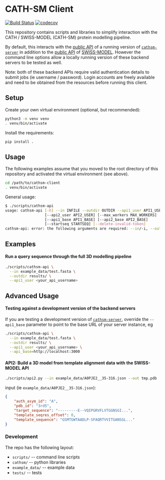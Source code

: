 
# CATH-SM Client

[![Build Status](https://travis-ci.org/CATH-SWISSMODEL/cathsm-client.svg?branch=master)](https://travis-ci.org/CATH-SWISSMODEL/cathsm-client)
[![codecov](https://codecov.io/gh/CATH-SWISSMODEL/cathsm-client/branch/master/graph/badge.svg)](https://codecov.io/gh/CATH-SWISSMODEL/cathsm-client)


This repository contains scripts and libraries to simplify interaction with the CATH / SWISS-MODEL (CATH-SM) protein modelling pipeline.

By default, this interacts with the [public API](https://api01.cathdb.info/swagger) of a running version of [`cathsm-server`](https://github.com/CATH-SWISSMODEL/cathsm-server) in addition to the [public API](https://beta.swissmodel.expasy.org/swagger/) of [SWISS-MODEL](https://beta.swissmodel.expasy.org/). However the command line options allow a locally running version of these backend servers to be tested as well.

Note: both of these backend APIs require valid authentication details to submit jobs (ie username / password). Login accounts are freely available and need to be obtained from the resources before running this client.

## Setup

Create your own virtual environment (optional, but recommended):

```bash
python3 -m venv venv
. venv/bin/activate
```

Install the requirements:

```bash
pip install .
```

## Usage

The following examples assume that you moved to the root directory of this repository and activated the virtual environment (see above).

```bash
cd /path/to/cathsm-client
. venv/bin/activate
```

General usage:

```bash
$ ./scripts/cathsm-api
usage: cathsm-api [-h] --in INFILE --outdir OUTDIR --api1_user API1_USER
                  [--api2_user API2_USER] [--max_workers MAX_WORKERS]
                  [--api1_base API1_BASE] [--api2_base API2_BASE]
                  [--startseq STARTSEQ] [--delete-invalid-token]
cathsm-api: error: the following arguments are required: --in/-i, --outdir/-o, --api1_user/-u
```

## Examples

#### Run a query sequence through the full 3D modelling pipeline

```bash
./scripts/cathsm-api \
  --in example_data/test.fasta \
  --outdir results/ \
  --api1_user <your_api_username>
```

## Advanced Usage

#### Testing against a development version of the backend servers

If you are testing a development version of [`cathsm-server`](https://github.com/CATH-SWISSMODEL/cathsm-server),
override the `--api1_base` parameter to point to the base URL of your server instance, eg

```bash
./scripts/cathsm-api \
  --in example_data/test.fasta \
  --outdir results/ \
  --api1_user <your_api_username> \
  --api_base=http://localhost:3000
```

#### API2: Build a 3D model from template alignment data with the SWISS-MODEL API

```bash
./scripts/api2.py --in example_data/A0PJE2__35-316.json --out tmp.pdb
```

input (ie `example_data/A0PJE2__35-316.json`):

```json
{
    "auth_asym_id": "A",
    "pdb_id": "3rd5",
    "target_sequence": "---------E--VQIPGRVFLVTGGNSGI...",
    "template_seqres_offset": 0,
    "template_sequence": "GSMTGWTAADLP-SFAQRTVVITGANSGL..."
}
```

### Development

The repo has the following layout:

* `scripts/` -- command line scripts
* `cathsm/` -- python libraries
* `example_data/` -- example data
* `tests/` -- tests
